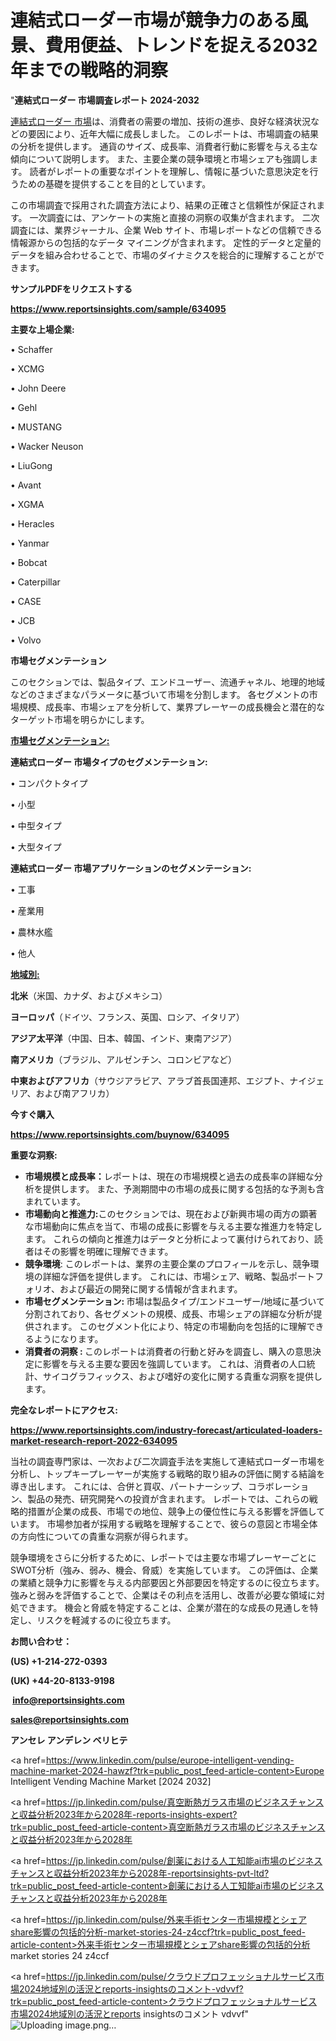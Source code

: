 # 連結式ローダー市場が競争力のある風景、費用便益、トレンドを捉える2032年までの戦略的洞察

"<strong>連結式ローダー 市場調査レポート 2024-2032</strong>

<a href=https://www.reportsinsights.com/sample/634095>連結式ローダー 市場</a>は、消費者の需要の増加、技術の進歩、良好な経済状況などの要因により、近年大幅に成長しました。 このレポートは、市場調査の結果の分析を提供します。 通貨のサイズ、成長率、消費者行動に影響を与える主な傾向について説明します。 また、主要企業の競争環境と市場シェアも強調します。 読者がレポートの重要なポイントを理解し、情報に基づいた意思決定を行うための基礎を提供することを目的としています。

この市場調査で採用された調査方法により、結果の正確さと信頼性が保証されます。 一次調査には、アンケートの実施と直接の洞察の収集が含まれます。 二次調査には、業界ジャーナル、企業 Web サイト、市場レポートなどの信頼できる情報源からの包括的なデータ マイニングが含まれます。 定性的データと定量的データを組み合わせることで、市場のダイナミクスを総合的に理解することができます。

<strong><b>サンプルPDFをリクエストする</b></strong>

<a href=https://www.reportsinsights.com/sample/634095><strong><u>https://www.reportsinsights.com/sample/634095</u></strong></a>

<strong>主要な上場企業:</strong>

• Schaffer

• XCMG

• John Deere

• Gehl

• MUSTANG

• Wacker Neuson

• LiuGong

• Avant

• XGMA

• Heracles

• Yanmar

• Bobcat

• Caterpillar

• CASE

• JCB

• Volvo

<strong>市場セグメンテーション</strong>

このセクションでは、製品タイプ、エンドユーザー、流通チャネル、地理的地域などのさまざまなパラメータに基づいて市場を分割します。 各セグメントの市場規模、成長率、市場シェアを分析して、業界プレーヤーの成長機会と潜在的なターゲット市場を明らかにします。

<strong><u>市場セグメンテーション</u></strong><strong><u>:</u></strong>

<strong>連結式ローダー 市場タイプのセグメンテーション:</strong>

• コンパクトタイプ

• 小型

• 中型タイプ

• 大型タイプ

<strong>連結式ローダー 市場アプリケーションのセグメンテーション:</strong>

• 工事

• 産業用

• 農林水艦

• 他人

<strong><u>地域別</u></strong><strong><u>:</u></strong>

<strong>北米</strong>（米国、カナダ、およびメキシコ）

<strong>ヨーロッパ</strong>（ドイツ、フランス、英国、ロシア、イタリア）

<strong>アジア太平洋</strong>（中国、日本、韓国、インド、東南アジア）

<strong>南アメリカ</strong>（ブラジル、アルゼンチン、コロンビアなど）

<strong>中東およびアフリカ</strong>（サウジアラビア、アラブ首長国連邦、エジプト、ナイジェリア、および南アフリカ）

<strong>今すぐ購入</strong>

<a href=https://www.reportsinsights.com/buynow/634095><strong><u>https://www.reportsinsights.com/buynow/634095</u></strong></a>

<strong>重要な洞察:</strong>
<ul>
  <li><strong>市場規模と成長率：</strong>レポートは、現在の市場規模と過去の成長率の詳細な分析を提供します。 また、予測期間中の市場の成長に関する包括的な予測も含まれています。</li>
  <li><strong>市場動向と推進力:</strong>このセクションでは、現在および新興市場の両方の顕著な市場動向に焦点を当て、市場の成長に影響を与える主要な推進力を特定します。 これらの傾向と推進力はデータと分析によって裏付けられており、読者はその影響を明確に理解できます。</li>
  <li><strong>競争環境</strong>: このレポートは、業界の主要企業のプロフィールを示し、競争環境の詳細な評価を提供します。 これには、市場シェア、戦略、製品ポートフォリオ、および最近の開発に関する情報が含まれます。</li>
  <li><strong>市場セグメンテーション: </strong>市場は製品タイプ/エンドユーザー/地域に基づいて分割されており、各セグメントの規模、成長、市場シェアの詳細な分析が提供されます。 このセグメント化により、特定の市場動向を包括的に理解できるようになります。</li>
  <li><strong>消費者の洞察 : </strong>このレポートは消費者の行動と好みを調査し、購入の意思決定に影響を与える主要な要因を強調しています。 これは、消費者の人口統計、サイコグラフィックス、および嗜好の変化に関する貴重な洞察を提供します。</li>
</ul>
<strong>完全なレポートにアクセス:</strong>

<a href=https://www.reportsinsights.com/industry-forecast/articulated-loaders-market-research-report-2022-634095><strong><u><b>https://www.reportsinsights.com/industry-forecast/articulated-loaders-market-research-report-2022-634095</b></u></strong></a>

当社の調査専門家は、一次および二次調査手法を実施して連結式ローダー市場を分析し、トップキープレーヤーが実施する戦略的取り組みの評価に関する結論を導き出します。 これには、合併と買収、パートナーシップ、コラボレーション、製品の発売、研究開発への投資が含まれます。 レポートでは、これらの戦略的措置が企業の成長、市場での地位、競争上の優位性に与える影響を評価しています。 市場参加者が採用する戦略を理解することで、彼らの意図と市場全体の方向性についての貴重な洞察が得られます。

競争環境をさらに分析するために、レポートでは主要な市場プレーヤーごとにSWOT分析（強み、弱み、機会、脅威）を実施しています。 この評価は、企業の業績と競争力に影響を与える内部要因と外部要因を特定するのに役立ちます。 強みと弱みを評価することで、企業はその利点を活用し、改善が必要な領域に対処できます。 機会と脅威を特定することは、企業が潜在的な成長の見通しを特定し、リスクを軽減するのに役立ちます。

<strong>お問い合わせ：</strong>

<strong>(US) +1-214-272-0393</strong>

<strong>(UK) +44-20-8133-9198</strong>

<strong> </strong><a href=info@reportsinsights.com><strong><u>info@reportsinsights.com</u></strong></a>

<a href=sales@reportsinsights.com><strong><u>sales@reportsinsights.com</u></strong></a>

<strong>アンセレ アンデレン ベリヒテ</strong>

<a href=https://www.linkedin.com/pulse/europe-intelligent-vending-machine-market-2024-hawzf?trk=public_post_feed-article-content>Europe Intelligent Vending Machine Market [2024 2032]</a>

<a href=https://jp.linkedin.com/pulse/真空断熱ガラス市場のビジネスチャンスと収益分析2023年から2028年-reports-insights-expert?trk=public_post_feed-article-content>真空断熱ガラス市場のビジネスチャンスと収益分析2023年から2028年</a>

<a href=https://jp.linkedin.com/pulse/創薬における人工知能ai市場のビジネスチャンスと収益分析2023年から2028年-reportsinsights-pvt-ltd?trk=public_post_feed-article-content>創薬における人工知能ai市場のビジネスチャンスと収益分析2023年から2028年</a>

<a href=https://jp.linkedin.com/pulse/外来手術センター市場規模とシェアshare影響の包括的分析-market-stories-24-z4ccf?trk=public_post_feed-article-content>外来手術センター市場規模とシェアshare影響の包括的分析 market stories 24 z4ccf</a>

<a href=https://jp.linkedin.com/pulse/クラウドプロフェッショナルサービス市場2024地域別の活況とreports-insightsのコメント-vdvvf?trk=public_post_feed-article-content>クラウドプロフェッショナルサービス市場2024地域別の活況とreports insightsのコメント vdvvf</a>"
![Uploading image.png…]()
